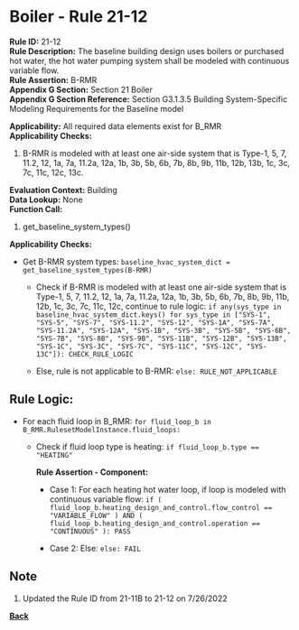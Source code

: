 
# Boiler - Rule 21-12  

**Rule ID:** 21-12  
**Rule Description:** The baseline building design uses boilers or purchased hot water, the hot water pumping system shall be modeled with continuous variable flow.  
**Rule Assertion:** B-RMR  
**Appendix G Section:** Section 21 Boiler  
**Appendix G Section Reference:** Section G3.1.3.5 Building System-Specific Modeling Requirements for the Baseline model  

**Applicability:** All required data elements exist for B_RMR  
**Applicability Checks:**  

1. B-RMR is modeled with at least one air-side system that is Type-1, 5, 7, 11.2, 12, 1a, 7a, 11.2a, 12a, 1b, 3b, 5b, 6b, 7b, 8b, 9b, 11b, 12b, 13b, 1c, 3c, 7c, 11c, 12c, 13c.

**Evaluation Context:** Building  
**Data Lookup:** None  
**Function Call:**  

1. get_baseline_system_types()

**Applicability Checks:**  

- Get B-RMR system types: `baseline_hvac_system_dict = get_baseline_system_types(B-RMR)`

  - Check if B-RMR is modeled with at least one air-side system that is Type-1, 5, 7, 11.2, 12, 1a, 7a, 11.2a, 12a, 1b, 3b, 5b, 6b, 7b, 8b, 9b, 11b, 12b, 1c, 3c, 7c, 11c, 12c, continue to rule logic: `if any(sys_type in baseline_hvac_system_dict.keys() for sys_type in ["SYS-1", "SYS-5", "SYS-7", "SYS-11.2", "SYS-12", "SYS-1A", "SYS-7A", "SYS-11.2A", "SYS-12A", "SYS-1B", "SYS-3B", "SYS-5B", "SYS-6B", "SYS-7B", "SYS-8B", "SYS-9B", "SYS-11B", "SYS-12B", "SYS-13B", "SYS-1C", "SYS-3C", "SYS-7C", "SYS-11C", "SYS-12C", "SYS-13C"]): CHECK_RULE_LOGIC`

  - Else, rule is not applicable to B-RMR: `else: RULE_NOT_APPLICABLE`

## Rule Logic:  

- For each fluid loop in B_RMR: `for fluid_loop_b in B_RMR.RulesetModelInstance.fluid_loops:`

  - Check if fluid loop type is heating: `if fluid_loop_b.type == "HEATING"`

    **Rule Assertion - Component:**

    - Case 1: For each heating hot water loop, if loop is modeled with continuous variable flow: `if ( fluid_loop_b.heating_design_and_control.flow_control == "VARIABLE_FLOW" ) AND ( fluid_loop_b.heating_design_and_control.operation == "CONTINUOUS" ): PASS`

    - Case 2: Else: `else: FAIL`


## Note
1. Updated the Rule ID from 21-11B to 21-12 on 7/26/2022

**[Back](../_toc.md)**

